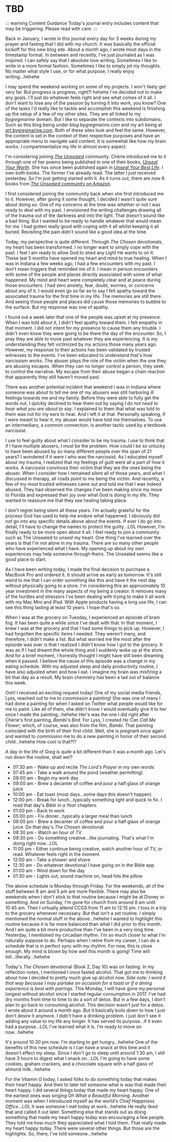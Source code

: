 # TBD

::: warning Content Guidance
Today's journal entry includes content that may be triggering. Please read with care.
:::

Back in January, I wrote in this journal every day for 3 weeks during my prayer and fasting that I did with my church. It was basically the official kickoff for this new blog site. About a month ago, I wrote most days in the timestamp format. In between and recently, I've just journaled as I was inspired. I can safely say that I absolute love writing. Sometimes I like to write in a more formal fashion. Sometimes I like to simply jot my thoughts. No matter what style I use, or for what purpose, I really enjoy writing...hehehe

I may spend the weekend working on some of my projects. I won't likely get very far. But progress is progress, right?! hehehe I've decided not to make any goals. I'll just do whatever feels right and see what comes of it all. I don't want to lose any of the passion by turning it into work, you know? One of the tasks I'd really like to tackle and accomplish this weekend is finishing up the setup of a few of my other sites. They are all linked to my *bygregmarine* domain. But I like to separate the contexts into subdomains. Such as this blog being under *blog*.bygregmarine.com and my art being at [*art*.bygregmarine.com](https://art.bygregmarine.com). Both of these sites look and feel the same. However, the content is set in the context of their respective purposes and have an appropriate menu to navigate said content. It is somewhat like how my brain works. I compartmentalize my life in almost every aspect.

I'm considering joining [*The Unsealed*](https://theunsealed.com) community. Chérie introduced me to it through one of her poems being published in one of their books, [*Unseal Your Worth*](https://www.amazon.com/Unseal-Your-Worth-Stories-Empower-ebook/dp/B0CT4D7QWH). She has since been published again in [*Unseal Your Best Life*](https://www.amazon.com/Unseal-Your-Best-Life-Revealing-ebook/dp/B0D6NZF8QW). I own both books. The former I've already read. The latter I just received yesterday. So I'm just getting started with it. As it turns out, there are now 6 books from [*The Unsealed* community on Amazon](https://www.amazon.com/stores/author/B0CGSMGY56/allbooks).

I first considered joining the community back when she first introduced me to it. However, after giving it some thought, I decided I wasn't quite sure about doing so. One of my concerns at the time was whether or not I was ready to deal with my past. I envisioned the writing challenges drawing all of the trauma out of the darkness and into the light. That doesn't sound like a bad thing. But I wanted to be ready to handle whatever that would mean for me. I had gotten really good with coping with it all whilst keeping it all buried. Revisiting the pain didn't sound like a good idea at the time.

Today, my perspective is quite different. Through *The Chosen* devotionals, my heart has been transformed. I no longer want to simply cope with the past. I feel I am ready to allow God to shed any Light He wants to on it. These last 5 months have opened my heart and mind to true healing. When I was in Indiana a few weeks ago, I had a few encounters with my past. I don't mean triggers that reminded me of it. I mean in person encounters with some of the people and places directly associated with some of what happened. My mind and heart were completely clear and at peace during those encounters. I had zero anxiety, fear, doubt, worries, or concerns about any of it. I would even go so far as to say I felt apathy toward the associated trauma for the first time in my life. The memories are still there. And seeing those people and places did cause those memories to bubble to the surface. But my response was one of apathy.

I found out a week later that one of the people was upset at my presence. When I was told about it, I didn't feel apathy toward them. I felt empathy in that moment. I did not intent for my presence to cause them any trouble. I didn't even know they were going to be there the day of the encounter. So, I pray they are able to move past whatever they are experiencing. It is my understanding they felt victimized by my actions those many years ago. However, my response to their actions has been validated by trusted witnesses to the events. I've been educated to understand that's how narcissism works. The abuser plays the role of the victim when the one they are abusing escapes. When they can no longer control a person, they seek to control the narrative. My escape from their abuse began a chain reaction that apparently they still haven't moved past.

There was another potential incident that weekend I was in Indiana where someone was about to tell me one of my abusers was still harboring ill feelings towards me and my family. Before they were able to fully get the words out, I quickly declined to hear them out by saying *I do not need to hear what you are about to say*. I explained to them that what was told to them was not for my ears to hear. And I left it at that. Personally speaking, if I were meant to hear it, my abuser would have told me themselves. To use an intermediary, a common connection, is another tactic used by a textbook narcissist.

I use to feel guilty about what I consider to be my trauma. I use to think that if I have multiple abusers, *I* must be the problem. How could I be so unlucky to have been abused by so many different people over the span of 21 years? I wondered if it were *I* who was the narcissist. As I educated myself about my trauma, I realized that my feelings of guilt were all a part of how it works. A narcissist convinces their victim that they are the ones being the abuser. When I consider how I remained silent all of those years, and what I discussed in therapy, all roads point to *me* being the victim. And recently, a few of my most trusted witnesses came out and told me that I was indeed abused. They had observed the changes I've been making since my move to Florida and expressed their joy over what God is doing in my life. They wanted to reassure me that they see healing taking place.

I don't regret being silent all these years. I'm actually grateful for the process God has used to help me endure what happened. I obviously did not go into any specific details above about the events. If ever I do go into detail, I'll have to change the names to protect the guilty...LOL However, I'm finally ready to be more open about it all. I feel ready to join a community such as The Unsealed to *unseal* my heart. One thing I've learned over the years is that I'm not alone in my trauma. There are so many other people who have experienced what I have. My opening up about my own experiences may help someone through theirs. The Unsealed seems like a good place to start.

As I have been writing today, I made the final decision to purchase a MacBook Pro and ordered it. It should arrive as early as tomorrow. It's still weird to me that I can order something like this and have it the next day without physically going to a store. I'm considering this an approximately 10 year investment in the many aspects of my being a creator. It removes many of the hurdles and stressors I've been dealing with trying to make it all work with my Mac Mini and iPad. With Apple products having a long use life, I can see this thing lasting at least 10 years. I hope that's so.

When I was at the grocery on Tuesday, I experienced an episode of brain fog. It has been quite a while since I've dealt with that. In that moment, I knew I was at the grocery and that I had some things to pick up. However, I had forgotten the specific items I needed. They weren't many, and therefore, I didn't make a list. But what worried me the most after the episode was over is that I realized I didn't know how I got to the grocery. It was as if I had dreamt the whole thing and I suddenly woke up at the store. And for a brief moment, I honestly thought I might have still been dreaming when it passed. I believe the cause of this episode was a change in my eating schedule. With my adjusted sleep and daily productivity routine, I have also adjusted when and how I eat. I imagine my brain was misfiring a bit that day as a result. My brain chemistry has been a tad out of balance this week.

Ooh! I received an exciting request today! One of my social media friends, Lyss, reached out to me to *commission* a painting! She was one of many I had done a painting for when I asked on Twitter what people would like for me to paint. Like all of them, she didn't know I would eventually give it to her once I made the painting...hehehe Her's was the one I did right after Chérie's first painting, *Bambi's Bird*. For Lyss, I created *He Can Call Me Flower*; which, of course, was also from the film, *Bambi*. That painting coincided with the birth of their first child. Well, she is pregnant once again and wanted to *commission* me to do a new painting in honor of their second child...hehehe How cool is that?!?

A day in the life of *Greg* is quite a bit different than it was a month ago. Let's run down the routine, shall we!?

* 07:30 am - Wake up and recite *The Lord's Prayer* in my own words
* 07:45 am - Take a walk around the pond (weather permitting)
* 08:00 am - Begin my work day
* 09:00 am - Brew a decanter of coffee and pour a half glass of orange juice
* 10:00 am - Eat toast (most days...some days this doesn't happen)
* 12:00 pm - Break for lunch...typically something light and quick to fix. I read that day's *Bible in a Year* chapters.
* 01:00 pm - Back to work
* 05:00 pm - Fix dinner...typically a larger meal than lunch
* 06:00 pm - Brew a decanter of coffee and pour a half glass of orange juice. Do that day's *The Chosen* devotional.
* 08:30 pm - Watch an hour of TV
* 09:30 pm - Do something creative...like journaling. That's what I'm doing right now...LOL
* 11:00 pm - Either continue being creative, watch another hour of TV, or read. Whatever feels right in the moment.
* 12:00 am - Take a shower and shave
* 12:30 am - Do whatever devotional I have going on in the Bible app
* 01:00 am - Wind down for the day
* 01:30 am - Lights out, sound machine on, head hits the pillow

The above schedule is Monday through Friday. For the weekends, all of the stuff between 8 am and 5 pm are more flexible. There may also be weekends when I don't stick to that routine because I might be at Disney or something. And on Sunday, I'm gone for church from around 8 am until 10:45 am. Then I virtually attend CCGS from 11 am to 12:15 pm. I toss in a trip to the grocery whenever necessary. But that isn't a set routine. I simply mentioned the normal stuff in the above...hehehe I wanted to highlight this routine because it is far more balanced than what I did prior to this month. And I am quite a bit more productive than I've been in a very long time. Yesterday, I mentioned my circadian rhythm. I'm so much closer to what I'm naturally suppose to do. Perhaps when I retire from my career, I can do a schedule that is in perfect sync with my rhythm. For now, this is close enough. My mind is blown by how well this month is going! Time will tell...literally...hehehe

Today's *The Chosen* devotional (Book 2, Day 10) was on fasting. In my reflection notes, I mentioned I once fasted alcohol. That got me to thinking about how I decided to pretty much give up alcohol now. *Side note: I word it that way because I may partake on occasion for a toast or if a dining experience is best with pairings.* This Monday, I will have gone my personal longest without alcohol since I started regular consumption in 2017. I've had dry months from time to time to do a sort of detox. But in a few days, I don't plan to go back to consuming alcohol. This decision wasn't just for a detox. I wrote about it around a month ago. But it basically boils down to how I just don't desire it anymore. I didn't have a drinking problem. I just don't see it adding any value to my life any longer. It has served its purpose...if it even had a purpose...LOL I've learned what it is. I'm ready to move on now...hehehe

It's around 10:30 pm now. I'm starting to get hungry...hehehe One of the benefits of this new schedule is I can have a snack at this time and it doesn't effect my sleep. Since I don't go to sleep until around 1:30 am, I still have 3 hours to digest what I snack on...LOL I'm going to have some cookies, graham crackers, and a chocolate square with a half glass of almond milk...hehehe

For the Vitamin G today, I asked folks to do something today that makes their heart happy. And then to later tell someone what is was that made their heart happy. I did several things today that made my heart happy. One of the earliest ones was singing *Oh What a Beautiful Morning*. Another moment was when I introduced myself as the world's *Chief Happiness Office*...LOL It was someone I met today at work...hehehe He really liked that and called it out later. Something else that stands out as doing something that made my heart happy today was encouraging a few people. They told me how much they appreciated what I told them. That really made my heart happy today. There were several other things. But those are the highlights. So, there, I've told someone...hehehe